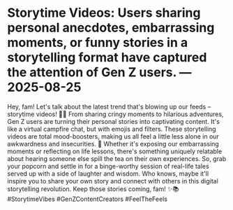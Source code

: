 # Storytime Videos: Users sharing personal anecdotes, embarrassing moments, or funny stories in a storytelling format have captured the attention of Gen Z users. — 2025-08-25

Hey, fam! Let's talk about the latest trend that's blowing up our feeds – storytime videos! 📖🎥 From sharing cringy moments to hilarious adventures, Gen Z users are turning their personal stories into captivating content. It's like a virtual campfire chat, but with emojis and filters. These storytelling videos are total mood-boosters, making us all feel a little less alone in our awkwardness and insecurities. 💫 Whether it's exposing our embarrassing moments or reflecting on life lessons, there's something uniquely relatable about hearing someone else spill the tea on their own experiences. So, grab your popcorn and settle in for a binge-worthy session of real-life tales served up with a side of laughter and wisdom. Who knows, maybe it'll inspire you to share your own story and connect with others in this digital storytelling revolution. Keep those stories coming, fam! ✨📚 #StorytimeVibes #GenZContentCreators #FeelTheFeels